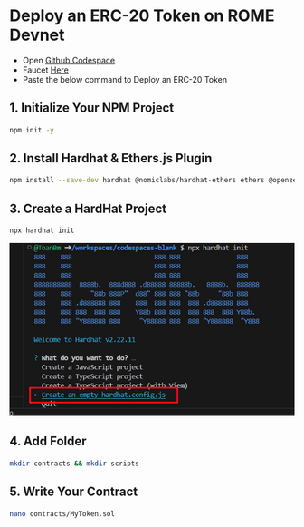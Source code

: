 # Deploy an ERC-20 Token on ROME Devnet
- Open [Github Codespace](https://github.com/codespaces)
- Faucet [Here](https://romeevm.devnet.romeprotocol.xyz/request_airdrop)
- Paste the below command to Deploy an ERC-20 Token
## 1. Initialize Your NPM Project
```Bash
npm init -y
```
## 2. Install Hardhat & Ethers.js Plugin
```Bash
npm install --save-dev hardhat @nomiclabs/hardhat-ethers ethers @openzeppelin/contracts
```
## 3. Create a HardHat Project
```Bash
npx hardhat init
```
![My Image](https://github.com/ToanBm/hemi-deploy-contract/blob/main/hemi.jpg)
## 4. Add Folder
```Bash
mkdir contracts && mkdir scripts
```
## 5. Write Your Contract
```Bash
nano contracts/MyToken.sol
```
```Bash
